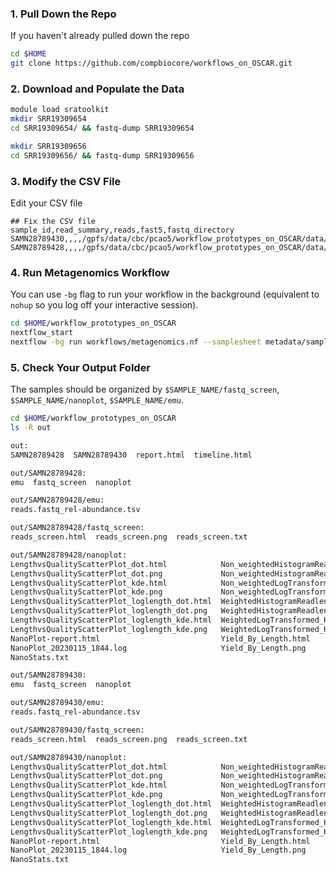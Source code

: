 ### 1. Pull Down the Repo

If you haven't already pulled down the repo

```bash 
cd $HOME
git clone https://github.com/compbiocore/workflows_on_OSCAR.git
```

### 2. Download and Populate the Data
```bash 
module load sratoolkit
mkdir SRR19309654
cd SRR19309654/ && fastq-dump SRR19309654

mkdir SRR19309656
cd SRR19309656/ && fastq-dump SRR19309656
```

### 3. Modify the CSV File
Edit your CSV file
```commandline
## Fix the CSV file
sample_id,read_summary,reads,fast5,fastq_directory
SAMN28789430,,,,/gpfs/data/cbc/pcao5/workflow_prototypes_on_OSCAR/data/SRR19309654/
SAMN28789428,,,,/gpfs/data/cbc/pcao5/workflow_prototypes_on_OSCAR/data/SRR19309656/
```

### 4. Run Metagenomics Workflow

You can use `-bg` flag to run your workflow in the background (equivalent to `nohup` so you log off your interactive session).

```bash
cd $HOME/workflow_prototypes_on_OSCAR
nextflow_start
nextflow -bg run workflows/metagenomics.nf --samplesheet metadata/samplesheet_metagenomics.csv --fastqscreen_conf metadata/fastqscreen.conf --out_dir out --outdir out
```

### 5. Check Your Output Folder

The samples should be organized by `$SAMPLE_NAME/fastq_screen`, `$SAMPLE_NAME/nanoplot`, `$SAMPLE_NAME/emu`.

```bash
cd $HOME/workflow_prototypes_on_OSCAR
ls -R out

out:
SAMN28789428  SAMN28789430  report.html  timeline.html

out/SAMN28789428:
emu  fastq_screen  nanoplot

out/SAMN28789428/emu:
reads.fastq_rel-abundance.tsv

out/SAMN28789428/fastq_screen:
reads_screen.html  reads_screen.png  reads_screen.txt

out/SAMN28789428/nanoplot:
LengthvsQualityScatterPlot_dot.html            Non_weightedHistogramReadlength.html
LengthvsQualityScatterPlot_dot.png             Non_weightedHistogramReadlength.png
LengthvsQualityScatterPlot_kde.html            Non_weightedLogTransformed_HistogramReadlength.html
LengthvsQualityScatterPlot_kde.png             Non_weightedLogTransformed_HistogramReadlength.png
LengthvsQualityScatterPlot_loglength_dot.html  WeightedHistogramReadlength.html
LengthvsQualityScatterPlot_loglength_dot.png   WeightedHistogramReadlength.png
LengthvsQualityScatterPlot_loglength_kde.html  WeightedLogTransformed_HistogramReadlength.html
LengthvsQualityScatterPlot_loglength_kde.png   WeightedLogTransformed_HistogramReadlength.png
NanoPlot-report.html                           Yield_By_Length.html
NanoPlot_20230115_1844.log                     Yield_By_Length.png
NanoStats.txt

out/SAMN28789430:
emu  fastq_screen  nanoplot

out/SAMN28789430/emu:
reads.fastq_rel-abundance.tsv

out/SAMN28789430/fastq_screen:
reads_screen.html  reads_screen.png  reads_screen.txt

out/SAMN28789430/nanoplot:
LengthvsQualityScatterPlot_dot.html            Non_weightedHistogramReadlength.html
LengthvsQualityScatterPlot_dot.png             Non_weightedHistogramReadlength.png
LengthvsQualityScatterPlot_kde.html            Non_weightedLogTransformed_HistogramReadlength.html
LengthvsQualityScatterPlot_kde.png             Non_weightedLogTransformed_HistogramReadlength.png
LengthvsQualityScatterPlot_loglength_dot.html  WeightedHistogramReadlength.html
LengthvsQualityScatterPlot_loglength_dot.png   WeightedHistogramReadlength.png
LengthvsQualityScatterPlot_loglength_kde.html  WeightedLogTransformed_HistogramReadlength.html
LengthvsQualityScatterPlot_loglength_kde.png   WeightedLogTransformed_HistogramReadlength.png
NanoPlot-report.html                           Yield_By_Length.html
NanoPlot_20230115_1844.log                     Yield_By_Length.png
NanoStats.txt
```